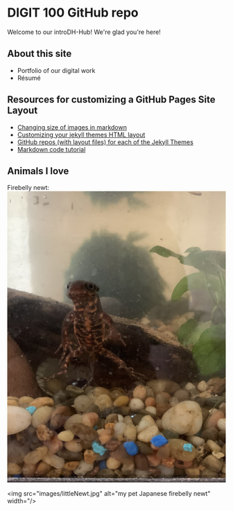 # DIGIT 100 GitHub repo
Welcome to our introDH-Hub! We're glad you're here!

## About this site
* Portfolio of our digital work
* Résumé


## Resources for customizing a GitHub Pages Site Layout
* [Changing size of images in markdown](https://stackoverflow.com/questions/14675913/changing-image-size-in-markdown)
* [Customizing your jekyll themes HTML layout](https://docs.github.com/en/github/working-with-github-pages/adding-a-theme-to-your-github-pages-site-using-jekyll#customizing-your-jekyll-themes-html-layout_)
* [GitHub repos (with layout files) for each of the Jekyll Themes](https://pages.github.com/themes/)
* [Markdown code tutorial](https://guides.github.com/features/mastering-markdown/)

## Animals I love
Firebelly newt:
![my pet Japanese firebelly newt](images/littleNewt.jpg)

<img src="images/littleNewt.jpg" alt="my pet Japanese firebelly newt" width="/>



